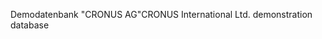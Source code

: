 <span data-ttu-id="a4e89-101">Demodatenbank "CRONUS AG"</span><span class="sxs-lookup"><span data-stu-id="a4e89-101">CRONUS International Ltd. demonstration database</span></span>

